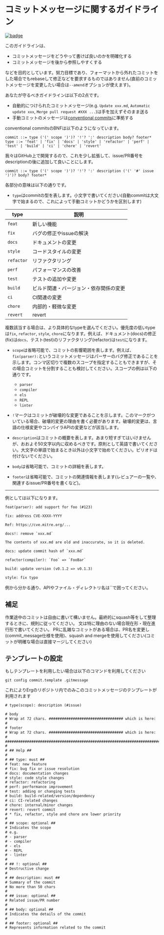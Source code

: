 # コミットメッセージに関するガイドライン

[![badge](https://img.shields.io/endpoint.svg?url=https%3A%2F%2Fgezf7g7pd5.execute-api.ap-northeast-1.amazonaws.com%2Fdefault%2Fsource_up_to_date%3Fowner%3Derg-lang%26repos%3Derg%26ref%3Dmain%26path%3Ddoc/EN/dev_guide/commit_message.md%26commit_hash%3D1ea58db851c577805696b61b0b56c7f062d0a941)](https://gezf7g7pd5.execute-api.ap-northeast-1.amazonaws.com/default/source_up_to_date?owner=erg-lang&repos=erg&ref=main&path=doc/EN/dev_guide/commit_message.md&commit_hash=1ea58db851c577805696b61b0b56c7f062d0a941)

このガイドラインは、

* コミットメッセージをどうやって書けば良いのかを明確化する
* コミットメッセージを後から参照しやすくする

などを目的としています。努力目標であり、フォーマットから外れたコミットをした場合でもrebaseして修正などを要求するものではありません(直前のコミットメッセージを変更したい場合は`--amend`オプションが使えます)。

あなたが守るべきガイドラインは以下の2点です。

* 自動的につけられたコミットメッセージ(e.g. `Update xxx.md`, `Automatic update xxx`, `Merge pull request #XXX ...`)は手を加えずそのまま送る
* 手動コミットのメッセージは[conventional commits](https://www.conventionalcommits.org/ja/v1.0.0/#%e4%bb%95%e6%a7%98)に準拠する

conventional commitsのBNFは以下のようになっています。

```bnf
commit ::= type ('(' scope ')')? '!'? ':' description body? footer*
type ::= 'feat' | 'fix' | 'docs' | 'style' | 'refactor' | 'perf' | 'test' | 'build' | 'ci' | 'chore' | 'revert'
```

我々はGitHub上で開発するので、これを少し拡張して、issue/PR番号をdescriptionの後に追加して良いことにします。

```bnf
commit ::= type ('(' scope ')')? '!'? ':' description ('(' '#' issue ')')? body? footer*
```

各部分の意味は以下の通りです。

* `type`はcommitの型を表します。小文字で書いてください(自動commitは大文字で始まるので、これによって手動コミットかどうかを区別します)

| type       | 説明                                   |
| ---------- | -------------------------------------- |
| `feat`     | 新しい機能                             |
| `fix`      | バグの修正やissueの解決                |
| `docs`     | ドキュメントの変更                     |
| `style`    | コードスタイルの変更                   |
| `refactor` | リファクタリング                       |
| `perf`     | パフォーマンスの改善                   |
| `test`     | テストの追加や変更                     |
| `build`    | ビルド関連・バージョン・依存関係の変更 |
| `ci`       | CI関連の変更                           |
| `chore`    | 内部的・軽微な変更                     |
| `revert`   | revert                                 |

複数該当する場合は、より具体的なtypeを選んでください。優先度の低いtypeは`fix`, `refactor`, `style`, `chore`になります。例えば、ドキュメント(docs)の修正(fix)は`docs`、テスト(test)のリファクタリング(refactor)は`test`になります。

* `scope`は省略可能で、コミットの影響範囲を表します。例えば、`fix(parser):`というコミットメッセージはパーサーのバグ修正であることを示します。コンマ区切りで複数のスコープを指定することもできますが、その場合コミットを分割することも検討してください。スコープの例は以下の通りです。

  * `parser`
  * `compiler`
  * `els`
  * `REPL`
  * `linter`

* `!`マークはコミットが破壊的な変更であることを示します。このマークがついている場合、破壊的変更の理由を書く必要があります。破壊的変更は、言語の仕様変更やコンパイラAPIの変更などが該当します。

* `description`はコミットの概要を表します。あまり短すぎてはいけませんが、おおよそ50文字以内に収めるべきです。原則として英語で書いてください。大文字の単語で始まるとき以外は小文字で始めてください。ピリオドは付けないでください。

* `body`は省略可能で、コミットの詳細を表します。

* `footer`は省略可能で、コミットの関連情報を表します(レビュアーの一覧や、関連するissue/PR番号を書くなど)。

---

例としては以下になります。

```txt
feat(parser): add support for foo (#123)
```

```txt
fix: address CVE-XXXX-YYYY

Ref: https://cve.mitre.org/...
```

```txt
docs!: remove `xxx.md`

The contents of xxx.md are old and inaccurate, so it is deleted.
```

```txt
docs: update commit hash of `xxx.md`
```

```txt
refactor(compiler): `Foo` => `FooBar`
```

```txt
build: update version (v0.1.2 => v0.1.3)
```

```txt
style: fix typo
```

例から分かる通り、APIやファイル・ディレクトリ名は``で囲ってください。

## 補足

作業途中のコミットは自由に書いて構いません。最終的にsquash等をして整理するときに、規則に従ってください。
文は特に理由のない場合現在形・現在進行形で書いてください。
PRに乱雑なコミットがある場合は、PR名を変更し(commit_message仕様を使用)、squash and mergeを使用してください(コミットが明確な場合は直接マージしてください)

## テンプレートの設定

もしテンプレートを利用したい場合は以下のコマンドを利用してください

```shell
git config commit.template .gitmessage
```

これによりErgのリポジトリ内でのみこのコミットメッセージのテンプレートが利用されます

```txt
# type(scope): description (#issue)

# body
# Wrap at 72 chars. ################################## which is here:  #
#
# footer
# Wrap at 72 chars. ################################## which is here:  #
#
########################################################################
#
# ## Help ##
#
# ## type: must ##
# feat: new feature
# fix: bug fix or issue resolution
# docs: documentation changes
# style: code style changes
# refactor: refactoring
# perf: performance improvement
# test: adding or changing tests
# build: build-related/version/dependency
# ci: CI-related changes
# chore: internal/minor changes
# revert: revert commit
# * fix, refactor, style and chore are lower priority
#
# ## scope: optional ##
# Indicates the scope
# e.g.
# - parser
# - compiler
# - els
# - REPL
# - linter
#
# ## !: optional ##
# Destructive change
#
# ## description: must ##
# Summary of the commit
# No more than 50 chars
#
# ## issue: optional ##
# Related issue/PR number
#
# ## body: optional ##
# Indicates the details of the commit
#
# ## footer: optional ##
# Represents information related to the commit
```
